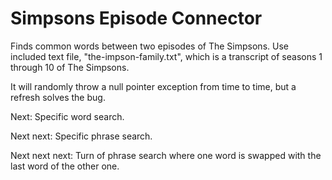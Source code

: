 # Simpsons Episode Connector
Finds common words between two episodes of The Simpsons.
Use included text file, "the-impson-family.txt", which is a transcript of seasons 1 through 10 of The Simpsons.

It will randomly throw a null pointer exception from time to time, but a refresh solves the bug.

Next: Specific word search.

Next next: Specific phrase search.

Next next next: Turn of phrase search where one word is swapped with the last word of the other one.
